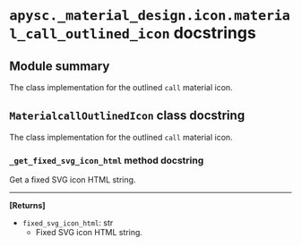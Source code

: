 # `apysc._material_design.icon.material_call_outlined_icon` docstrings

## Module summary

The class implementation for the outlined `call` material icon.

## `MaterialcallOutlinedIcon` class docstring

The class implementation for the outlined `call` material icon.

### `_get_fixed_svg_icon_html` method docstring

Get a fixed SVG icon HTML string.<hr>

**[Returns]**

- `fixed_svg_icon_html`: str
  - Fixed SVG icon HTML string.